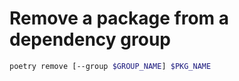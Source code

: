 # Remove a package from a dependency group
``` sh
poetry remove [--group $GROUP_NAME] $PKG_NAME
```
